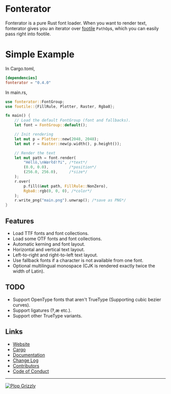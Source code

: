 # Fonterator
Fonterator is a pure Rust font loader.  When you want to render text, fonterator gives you an
iterator over [footile](https://crates.io/crates/footile) `PathOp`s, which you can easily pass
right into footile.

# Simple Example
In Cargo.toml,

```toml
[dependencies]
fonterator = "0.4.0"
```

In main.rs,
```rust
use fonterator::FontGroup;
use footile::{FillRule, Plotter, Raster, Rgba8};

fn main() {
    // Load the default FontGroup (font and fallbacks).
    let font = FontGroup::default();

    // Init rendering
    let mut p = Plotter::new(2048, 2048);
    let mut r = Raster::new(p.width(), p.height());

    // Render the text
    let mut path = font.render(
        "Héllö,\nWørłd!‽i", /*text*/
        (0.0, 0.0),         /*position*/
        (256.0, 256.0),     /*size*/
    );
    r.over(
        p.fill(&mut path, FillRule::NonZero),
        Rgba8::rgb(0, 0, 0), /*color*/
    );
    r.write_png("main.png").unwrap(); /*save as PNG*/
}
```

## Features
* Load TTF fonts and font collections.
* Load some OTF fonts and font collections.
* Automatic kerning and font layout.
* Horizontal and vertical text layout.
* Left-to-right and right-to-left text layout.
* Use fallback fonts if a character is not available from one font.
* Optional multilingual monospace (CJK is rendered exactly twice the width of Latin).

## TODO
* Support OpenType fonts that aren't TrueType (Supporting cubic bezier curves).
* Support ligatures (‽,æ etc.).
* Support other TrueType variants.

## Links
* [Website](https://open.plopgrizzly.com/fonterator)
* [Cargo](https://crates.io/crates/fonterator)
* [Documentation](https://docs.rs/fonterator)
* [Change Log](https://open.plopgrizzly.com/fonterator/CHANGELOG)
* [Contributors](https://open.plopgrizzly.com/fonterator/CONTRIBUTORS)
* [Code of Conduct](https://open.plopgrizzly.com/fonterator/CODEOFCONDUCT)

---

[![Plop Grizzly](https://plopgrizzly.com/images/logo-bar.png)](https://plopgrizzly.com)
